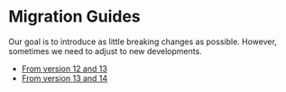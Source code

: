 # Migration Guides

Our goal is to introduce as little breaking changes as possible. However, sometimes we need to adjust to new developments.

- [From version 12 and 13](./migration-guide-13.md)
- [From version 13 and 14](./migration-guide-14.md)

